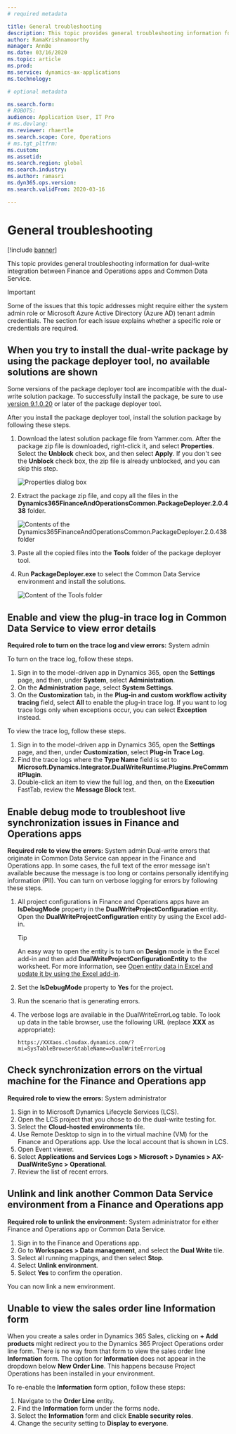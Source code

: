 ```yaml
---
# required metadata

title: General troubleshooting
description: This topic provides general troubleshooting information for dual-write integration between Finance and Operations apps and Common Data Service.
author: RamaKrishnamoorthy 
manager: AnnBe
ms.date: 03/16/2020
ms.topic: article
ms.prod: 
ms.service: dynamics-ax-applications
ms.technology: 

# optional metadata

ms.search.form: 
# ROBOTS: 
audience: Application User, IT Pro
# ms.devlang: 
ms.reviewer: rhaertle
ms.search.scope: Core, Operations
# ms.tgt_pltfrm: 
ms.custom: 
ms.assetid: 
ms.search.region: global
ms.search.industry: 
ms.author: ramasri
ms.dyn365.ops.version: 
ms.search.validFrom: 2020-03-16

---
```


# General troubleshooting

[!include [banner](../../includes/banner.md)]



This topic provides general troubleshooting information for dual-write integration between Finance and Operations apps and Common Data Service.

> [!IMPORTANT]
> Some of the issues that this topic addresses might require either the system admin role or Microsoft Azure Active Directory (Azure AD) tenant admin credentials. The section for each issue explains whether a specific role or credentials are required.

## When you try to install the dual-write package by using the package deployer tool, no available solutions are shown

Some versions of the package deployer tool are incompatible with the dual-write solution package. To successfully install the package, be sure to use [version 9.1.0.20](https://www.nuget.org/packages/Microsoft.CrmSdk.XrmTooling.PackageDeployment.Wpf/9.1.0.20) or later of the package deployer tool.

After you install the package deployer tool, install the solution package by following these steps.

1. Download the latest solution package file from Yammer.com. After the package zip file is downloaded, right-click it, and select **Properties**. Select the **Unblock** check box, and then select **Apply**. If you don't see the **Unblock** check box, the zip file is already unblocked, and you can skip this step.

    ![Properties dialog box](media/unblock_option.png)

2. Extract the package zip file, and copy all the files in the **Dynamics365FinanceAndOperationsCommon.PackageDeployer.2.0.438** folder.

    ![Contents of the Dynamics365FinanceAndOperationsCommon.PackageDeployer.2.0.438 folder](media/extract_package.png)

3. Paste all the copied files into the **Tools** folder of the package deployer tool. 
4. Run **PackageDeployer.exe** to select the Common Data Service environment and install the solutions.

    ![Content of the Tools folder](media/paste_copied_files.png)

## Enable and view the plug-in trace log in Common Data Service to view error details

**Required role to turn on the trace log and view errors:** System admin

To turn on the trace log, follow these steps.

1. Sign in to the model-driven app in Dynamics 365, open the **Settings** page, and then, under **System**, select **Administration**.
2. On the **Administration** page, select **System Settings**.
3. On the **Customization** tab, in the **Plug-in and custom workflow activity tracing** field, select **All** to enable the plug-in trace log. If you want to log trace logs only when exceptions occur, you can select **Exception** instead.


To view the trace log, follow these steps.

1. Sign in to the model-driven app in Dynamics 365, open the **Settings** page, and then, under **Customization**, select **Plug-in Trace Log**.
2. Find the trace logs where the **Type Name** field is set to **Microsoft.Dynamics.Integrator.DualWriteRuntime.Plugins.PreCommmitPlugin**.
3. Double-click an item to view the full log, and then, on the **Execution** FastTab, review the **Message Block** text.

## Enable debug mode to troubleshoot live synchronization issues in Finance and Operations apps

**Required role to view the errors:** System admin
Dual-write errors that originate in Common Data Service can appear in the Finance and Operations app. In some cases, the full text of the error message isn't available because the message is too long or contains personally identifying information (PII). You can turn on verbose logging for errors by following these steps.

1. All project configurations in Finance and Operations apps have an **IsDebugMode** property in the **DualWriteProjectConfiguration** entity. Open the **DualWriteProjectConfiguration** entity by using the Excel add-in.

    > [!TIP]
    > An easy way to open the entity is to turn on **Design** mode in the Excel add-in and then add **DualWriteProjectConfigurationEntity** to the worksheet. For more information, see [Open entity data in Excel and update it by using the Excel add-in](../../office-integration/use-excel-add-in.md).

2. Set the **IsDebugMode** property to **Yes** for the project.
3. Run the scenario that is generating errors.
4. The verbose logs are available in the DualWriteErrorLog table. To look up data in the table browser, use the following URL (replace **XXX** as appropriate):

    `https://XXXaos.cloudax.dynamics.com/?mi=SysTableBrowser&tableName=>DualWriteErrorLog`

## Check synchronization errors on the virtual machine for the Finance and Operations app

**Required role to view the errors:** System administrator

1. Sign in to Microsoft Dynamics Lifecycle Services (LCS).
2. Open the LCS project that you chose to do the dual-write testing for.
3. Select the **Cloud-hosted environments** tile.
4. Use Remote Desktop to sign in to the virtual machine (VM) for the Finance and Operations app. Use the local account that is shown in LCS.
5. Open Event viewer.
6. Select **Applications and Services Logs \> Microsoft \> Dynamics \> AX-DualWriteSync \> Operational**.
7. Review the list of recent errors.

## Unlink and link another Common Data Service environment from a Finance and Operations app

**Required role to unlink the environment:** System administrator for either Finance and Operations app or Common Data Service.

1. Sign in to the Finance and Operations app.
2. Go to **Workspaces \> Data management**, and select the **Dual Write** tile.
3. Select all running mappings, and then select **Stop**.
4. Select **Unlink environment**.
5. Select **Yes** to confirm the operation.

You can now link a new environment.

## Unable to view the sales order line Information form 

When you create a sales order in Dynamics 365 Sales, clicking on **+ Add products** might redirect you to the Dynamics 365 Project Operations order line form. There is no way from that form to view the sales order line **Information** form. The option for **Information** does not appear in the dropdown below **New Order Line**. This happens because Project Operations has been installed in your environment.

To re-enable the **Information** form option, follow these steps:
1. Navigate to the **Order Line** entity.
2. Find the **Information** form under the forms node. 
3. Select the **Information** form and click **Enable security roles**. 
4. Change the security setting to **Display to everyone**.
